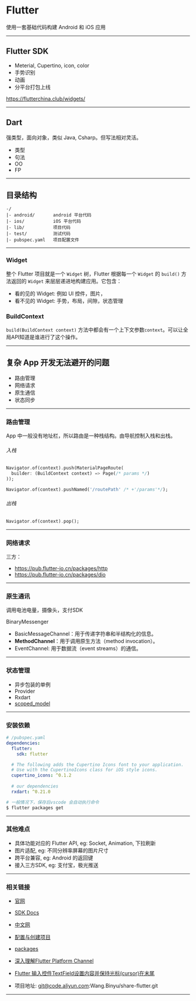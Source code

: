 <!-- $theme: default -->

# Flutter

使用一套基础代码构建 Android 和 iOS 应用

---

## Flutter SDK

- Meterial, Cupertino, icon, color
- 手势识别
- 动画
- 分平台打包上线

<https://flutterchina.club/widgets/>

---

## Dart

强类型，面向对象，类似 Java, Csharp。但写法相对灵活。

- 类型
- 句法
- OO
- FP

---

## 目录结构

```
-/
|- android/       android 平台代码
|- ios/           iOS 平台代码
|- lib/           项目代码
|- test/          测试代码
|- pubspec.yaml   项目配置文件
```

---

### Widget 

整个 Flutter 项目就是一个 `Widget` 树，Flutter 根据每一个 `Widget` 的 `build()` 方法返回的 `Widget` 来层层递进地构建应用。它包含：
- 看的见的 Widget: 例如 UI 控件，图片，
- 看不见的 Widget: 手势，布局，间隙，状态管理

### BuildContext 

`build(BuildContext context)` 方法中都会有一个上下文参数`context`。可以让全局API知道是谁进行了这个操作。

---
## 复杂 App 开发无法避开的问题

- 路由管理
- 网络请求
- 原生通信
- 状态同步

---


### 路由管理

App 中一般没有地址栏，所以路由是一种栈结构。由导航控制入栈和出栈。


###### 入栈

``` dart
Navigator.of(context).push(MaterialPageRoute(
  builder: (BuildContext context) => Page(/* params */)
));
```

```dart
Navigator.of(context).pushNamed('/routePath' /* +'/params'*/);
```
###### 出栈

``` dart
Navigator.of(context).pop();
```

---

### 网络请求

三方：
- <https://pub.flutter-io.cn/packages/http>
- <https://pub.flutter-io.cn/packages/dio>

---

### 原生通讯

调用电池电量，摄像头，支付SDK

BinaryMessenger
- BasicMessageChannel：用于传递字符串和半结构化的信息。
- **MethodChannel**：用于调用原生方法（method invocation）。
- EventChannel: 用于数据流（event streams）的通信。

---

### 状态管理

- 异步包装的单例
- Provider
- Rxdart
- [scoped_model](https://pub.flutter-io.cn/packages/scoped_model)
---

### 安装依赖

``` yaml
# /pubspec.yaml
dependencies:
  flutter:
    sdk: flutter

  # The following adds the Cupertino Icons font to your application.
  # Use with the CupertinoIcons class for iOS style icons.
  cupertino_icons: ^0.1.2
  
  # our dependencies
  rxdart: ^0.21.0
```

``` bash
# 一般情况下，保存后vscode 会自动执行命令
$ flutter packages get
```

---

### 其他难点

- 具体功能对应的 Flutter API, eg: Socket, Animation, 下拉刷新
- 图片适配, eg: 不同分辨率屏幕的图片尺寸
- 跨平台兼容, eg: Android 的返回键
- 接入三方SDK, eg: 支付宝，极光推送
---

### 相关链接

- [官网](https://flutter.dev/)
- [SDK Docs](https://docs.flutter.io/)
- [中文网](https://flutterchina.club/)
- [配置与创建项目](http://coloration.top/posts/flutter/flutter-start.html)
- [packages](https://pub.flutter-io.cn/)
- [深入理解Flutter Platform Channel](https://zhuanlan.zhihu.com/p/43163159)
- [Flutter 输入控件TextField设置内容并保持光标(cursor)在末尾](https://www.jianshu.com/p/74659eb6d0b0)

- 项目地址: git@code.aliyun.com:Wang.Binyu/share-flutter.git

---

